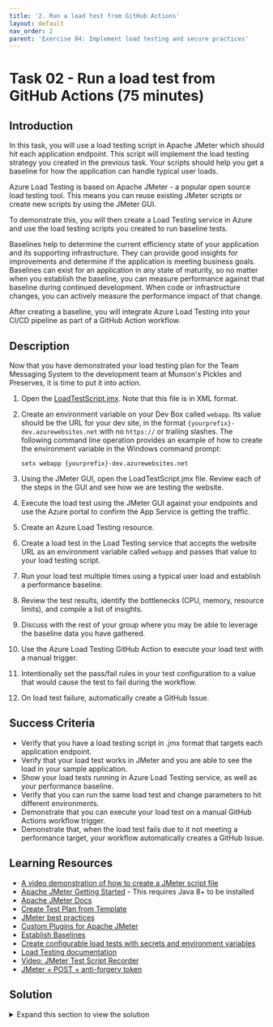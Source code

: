 ```yaml
---
title: '2. Run a load test from GitHub Actions'
layout: default
nav_order: 2
parent: 'Exercise 04: Implement load testing and secure practices'
---
```


# Task 02 - Run a load test from GitHub Actions (75 minutes)

## Introduction

In this task, you will use a load testing script in Apache JMeter which should hit each application endpoint. This script will implement the load testing strategy you created in the previous task. Your scripts should help you get a baseline for how the application can handle typical user loads.

Azure Load Testing is based on Apache JMeter - a popular open source load testing tool. This means you can reuse existing JMeter scripts or create new scripts by using the JMeter GUI.

To demonstrate this, you will then create a Load Testing service in Azure and use the load testing scripts you created to run baseline tests.

Baselines help to determine the current efficiency state of your application and its supporting infrastructure. They can provide good insights for improvements and determine if the application is meeting business goals. Baselines can exist for an application in any state of maturity, so no matter when you establish the baseline, you can measure performance against that baseline during continued development. When code or infrastructure changes, you can actively measure the performance impact of that change.

After creating a baseline, you will integrate Azure Load Testing into your CI/CD pipeline as part of a GitHub Action workflow.

## Description

Now that you have demonstrated your load testing plan for the Team Messaging System to the development team at Munson's Pickles and Preserves, it is time to put it into action.

1. Open the [LoadTestScript.jmx](../../Solution/Exercise-04/Task-2/LoadTestScript.jmx). Note that this file is in XML format.
2. Create an environment variable on your Dev Box called `webapp`. Its value should be the URL for your dev site, in the format `{yourprefix}-dev.azurewebsites.net` with no `https://` or trailing slashes. The following command line operation provides an example of how to create the environment variable in the Windows command prompt:

    `setx webapp {yourprefix}-dev.azurewebsites.net`

3. Using the JMeter GUI, open the LoadTestScript.jmx file. Review each of the steps in the GUI and see how we are testing the website.
4. Execute the load test using the JMeter GUI against your endpoints and use the Azure portal to confirm the App Service is getting the traffic.
5. Create an Azure Load Testing resource.
6. Create a load test in the Load Testing service that accepts the website URL as an environment variable called `webapp` and passes that value to your load testing script.
7. Run your load test multiple times using a typical user load and establish a performance baseline.
8. Review the test results, identify the bottlenecks (CPU, memory, resource limits), and compile a list of insights.
9. Discuss with the rest of your group where you may be able to leverage the baseline data you have gathered.
10. Use the Azure Load Testing GitHub Action to execute your load test with a manual trigger.
11. Intentionally set the pass/fail rules in your test configuration to a value that would cause the test to fail during the workflow.
12. On load test failure, automatically create a GitHub Issue.

## Success Criteria

- Verify that you have a load testing script in .jmx format that targets each application endpoint.
- Verify that your load test works in JMeter and you are able to see the load in your sample application.
- Show your load tests running in Azure Load Testing service, as well as your performance baseline.
- Verify that you can run the same load test and change parameters to hit different environments.
- Demonstrate that you can execute your load test on a manual GitHub Actions workflow trigger.
- Demonstrate that, when the load test fails due to it not meeting a performance target, your workflow automatically creates a GitHub Issue.

## Learning Resources

- [A video demonstration of how to create a JMeter script file](../../Solution/Exercise-04/Task-2/Exercise%204%20Task%202%20Video%20Demonstration.mp4)
- [Apache JMeter Getting Started](https://jmeter.apache.org/usermanual/get-started.html) - This requires Java 8+ to be installed
- [Apache JMeter Docs](https://jmeter.apache.org/index.html)
- [Create Test Plan from Template](https://jmeter.apache.org/usermanual/get-started.html#template)
- [JMeter best practices](https://jmeter.apache.org/usermanual/best-practices.html)
- [Custom Plugins for Apache JMeter](https://jmeter-plugins.org/)
- [Establish Baselines](https://docs.microsoft.com/azure/architecture/framework/scalability/performance-test#establish-baselines)
- [Create configurable load tests with secrets and environment variables](https://docs.microsoft.com/azure/load-testing/how-to-parameterize-load-tests)
- [Load Testing documentation](https://docs.microsoft.com/azure/load-testing/)
- [Video: JMeter Test Script Recorder](https://www.youtube.com/watch?v=voYj16cETAM)
- [JMeter + POST + anti-forgery token](https://stackoverflow.com/questions/53034969/jmeter-post-anti-forgery-token)

## Solution

<details>
<summary>Expand this section to view the solution</summary>

- A sample JMeter script is in [the solutions folder](../Solution/Exercise-04/Task-2/LoadTestScript.jmx). This covers steps 1-4.
  - Before creating or running the script, create an environment variable called `webapp` on the Dev Box. Its value should be the URL for your site, in the format `{yourprefix}-dev.azurewebsites.net` with no `https://` or trailing slashes. The following command line operation provides an example of how to create the environment variable in the Windows command prompt:

    `setx webapp {yourprefix}-dev.azurewebsites.net`

  - The JMeter test plan includes the following components. If you wish to re-create the file, you can do so by adding the following items in order:
    - Thread Group to perform testing (right-click on the Test Plan and select Add -> Threads to add the Thread Group). The thread group should include 30 threads and 30 loops.
      - HTTP Request Defaults (right-click on the Thread Group and choose Add -> Config Element). Set the protocol to https and the server name or IP to your deployed website. The included script sets the server name to a variable called `${site}`, which uses the environment variable on the PC called `webapp`.
      - Recording Controller (Add -> Logic Controller)
    - HTTP(S) Test Script recorder (Add -> Non-Test Elements)
      - On the test script recorder, the default port is 8888.
    - View Results in Table (Add -> Listener). This allows you to view test results in a table and get a quick idea of how the website is performing during a test.
    - View Results Tree (Add -> Listener). This allows you to view individual test results and diagnose potential issues such as 400 Bad Request.
  - The following steps allow you to perform a test recording.
    - Start the recorder by selecting the Start button on the HTTP(S) Test Script Recorder element. The first time you do this, JMeter will generate a temporary root certificate in `C:\apache-jmeter-5.6.2\bin\` (or wherever you installed JMeter). Stop the recording by selecting the Stop button.
    - Although you can use any browser for testing, the Firefox browser is recommended for this because you can set a manual proxy and do not need to create a Windows-wide proxy like you would for Chrome or Edge. You can set a proxy in Firefox by navigating to the options menu and then choosing Settings. Then, search for "proxy" in the settings search bar and select the Settings button for network settings. When running the test script, use a manual proxy configured to localhost on port 8888, and use it for HTTP as well as HTTPS. After setting the proxy, search for "certificate" in the settings search bar and then select the View Certificates button. From there, navigate to Authorities and choose the Import button. Inside `C:\apache-jmeter-5.6.2\bin\` (or wherever you installed JMeter), select the `ApacheJMeterTemporaryRootCA.crt` certificate and import it into Firefox.
    - After enabling the proxy and importing the certificate, you should be able to return to JMeter and restart the test recording.
    - During the recording, you should capture activities like viewing the page, adding a message, deleting a message, and analyzing messages.
  - After stopping a test recording, you will have a series of test actions. You will need to capture the request verification token from the first call in order to ensure that you have a proper CSRF token for all subsequent calls.
    - Right-click on the first recorded message in the Recording Controller element and select Add -> Post Processors -> CSS Selector Extractor.
    - In the CSS Selector Extractor, set the following attributes:
      - Name of created variable = `token`
      - CSS Selector expression = `input[name=__RequestVerificationToken]`
      - Attribute = `value`
    - For each subsequent call, replace the Value of the "__RequestVerificationToken" parameter with `${token}`. You will only see this parameter on POST requests, not GET requests.
- The following instructions cover steps 5-9.
  - Create Azure Load Testing resource
    - Search for the "Azure Load Testing" resource on the top search bar and select the resource.
    - On the top left hand corner select **Create**
    - Select the Resource Group that was created by the sample app or create your own.  The resources must be in the same location.
    - Enter a unique name for the resource.
    - Ensure the location matches the location that your application is deployed to.
    - Select **Review + create**
    - Review your configurations and then select **Create**
  - Create Load Test
    - Go into your new resource.  You may see a warning on the top depending on your current access describing the access levels required.  If so, add yourself as one of the roles such as "Load Testing Owner" or "Load Testing Contributor" as you will not be able to proceed otherwise.
    - Select **Create**
    - Fill out the name of the test and a description of the test.
    - Go to the **Test Plan** tab and select the JMeter script you have locally and then select **Upload**
    - Under the **Parameters** tab, enter "webapp" for the name of the environment variable, followed by the URL for your sample app in the "Value" section **without** `https://`.
    - Under the **Monitoring** tab, select **Add/Modify** and select the App Service for the sample app followed by **Apply** in order to monitor the app during testing.
    - Select **Review + create**
    - Review the settings and select **Create**
  - Run the load test
    - In your Azure Load Test service, select **Tests** from the left hand side
    - Select the test that you created from the list
    - At the top of the screen select **Run**
    - A summary page should appear.  Add that this run is the baseline in the description.  Select **Run**
  - Set Pass/Fail Criteria
    - Go back to your load test and select **Configure** followed by **Test**
    - Go to the **Test Criteria** Tab.
    - Enter in your test criteria such as failure rate under x %
- The following high-level notes cover steps 10-12. In addition, [a GitHub Actions workflow YAML file](../../Solution/Exercise-04/Task-2/LoadTest.yml) and [an Azure Load Test configuration file](../../Solution/Exercise-04/Task-2/LoadTestConfig.yaml) are available in the solutions folder.
  - The file `LoadTest.yml` should go into `.github/workflows`. The files `LoadTestConfig.yaml` and `LoadTestScript.jmx` should go into the root of the repository. The file `load_test_report.md` should go into a new folder called `.github/ISSUE_TEMPLATE`. Make sure to update `load_test_report.md` to set the assignee to your username.
  - This is a sample action that will run a load test.  The default action will either create or run the existing load test. However, GitHub Actions will automatically lower-case the value of the "TestName" parameter inside `LoadTestConfig.yaml`. Because the UI allows upper or lowercase letters, this can lead to duplicate tests existing in the Azure Load Test workspace.
  - You can use the baseline from their first run in challenge 3 to determine pass/fail criteria.

</details>
